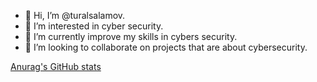 - 👋 Hi, I’m @turalsalamov.
- 👀 I’m interested in cyber security.
- 🌱 I’m currently improve my skills in cybers security.
- 💞️ I’m looking to collaborate on projects that are about cybersecurity.


[Anurag's GitHub stats](https://github-readme-stats.vercel.app/api?username=turalsalamov&count_private=true&show_icons=true&theme=dark)


<!---
turalsalamov/turalsalamov is a ✨ special ✨ repository because its `README.md` (this file) appears on your GitHub profile.
You can click the Preview link to take a look at your changes.
--->
